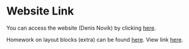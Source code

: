# Website Link

You can access the website (Denis Novik) by clicking [here](https://dreamy-croissant-4dca41.netlify.app/).

Homework on layout blocks (extra) can be found [here](https://github.com/serhii-red/beetroot-front-end/tree/main/homework/lesson_7_1). View link [here](https://cosmic-salmiakki-44d59f.netlify.app/).
